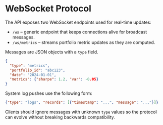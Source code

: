 # WebSocket Protocol

The API exposes two WebSocket endpoints used for real-time updates:

- `/ws` – generic endpoint that keeps connections alive for broadcast
  messages.
- `/ws/metrics` – streams portfolio metric updates as they are computed.

Messages are JSON objects with a `type` field.

```json
{
  "type": "metrics",
  "portfolio_id": "abc123",
  "date": "2024-01-01",
  "metrics": {"sharpe": 1.2, "var": -0.05}
}
```

System log pushes use the following form:

```json
{"type": "logs", "records": [{"timestamp": "...", "message": "..."}]}
```

Clients should ignore messages with unknown `type` values so the protocol
can evolve without breaking backwards compatibility.
